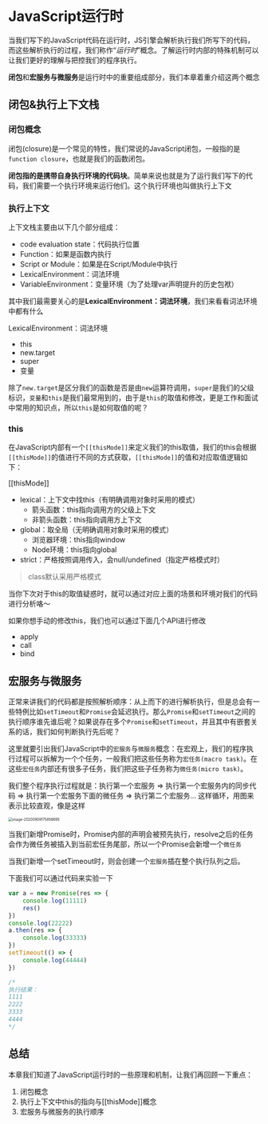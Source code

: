 # JavaScript运行时

当我们写下的JavaScript代码在运行时，JS引擎会解析执行我们所写下的代码，而这些解析执行的过程，我们称作“*运行时*”概念。了解运行时内部的特殊机制可以让我们更好的理解与把控我们的程序执行。

**闭包**和**宏服务与微服务**是运行时中的重要组成部分，我们本章着重介绍这两个概念

## 闭包&执行上下文栈

### 闭包概念

闭包(closure)是一个常见的特性，我们常说的JavaScript闭包，一般指的是`function closure`，也就是我们的函数闭包。

**闭包指的是携带自身执行环境的代码块**。简单来说也就是为了运行我们写下的代码，我们需要一个执行环境来运行他们。这个执行环境也叫做执行上下文

### 执行上下文

上下文栈主要由以下几个部分组成：

- code evaluation state：代码执行位置
- Function：如果是函数内执行
- Script or Module：如果是在Script/Module中执行
- LexicalEnvironment：词法环境
- VariableEnvironment：变量环境（为了处理var声明提升的历史包袱）

其中我们最需要关心的是**LexicalEnvironment：词法环境**，我们来看看词法环境中都有什么

LexicalEnvironment：词法环境

- this
- new.target
- super
- 变量

除了`new.target`是区分我们的函数是否是由`new`运算符调用，`super`是我们的父级标识，`变量`和`this`是我们最常用到的，由于是`this`的取值和修改，更是工作和面试中常用的知识点，所以`this`是如何取值的呢？

### this

在JavaScript内部有一个`[[thisMode]]`来定义我们的this取值，我们的this会根据`[[thisMode]]`的值进行不同的方式获取，`[[thisMode]]`的值和对应取值逻辑如下：

[[thisMode]]

- lexical：上下文中找this（有明确调用对象时采用的模式）
  - 箭头函数：this指向调用方的父级上下文
  - 非箭头函数：this指向调用方上下文
- global：取全局（无明确调用对象时采用的模式）
  - 浏览器环境：this指向window
  - Node环境：this指向global
- strict：严格按照调用传入，会null/undefined（指定严格模式时）

> class默认采用严格模式

当你下次对于this的取值疑惑时，就可以通过对应上面的场景和环境对我们的代码进行分析咯～

如果你想手动的修改this，我们也可以通过下面几个API进行修改

- apply
- call
- bind

## 宏服务与微服务

正常来讲我们的代码都是按照解析顺序：从上而下的进行解析执行，但是总会有一些特例比如`setTimeout`和`Promise`会延迟执行。那么`Promise`和`setTimeout`之间的执行顺序谁先谁后呢？如果说存在多个`Promise`和`setTimeout`，并且其中有嵌套关系的话，我们如何判断执行先后呢？

这里就要引出我们JavaScript中的`宏服务`与`微服务`概念：在宏观上，我们的程序执行过程可以拆解为一个个任务，一般我们把这些任务称为`宏任务(macro task)`。在这些`宏任务`内部还有很多子任务，我们把这些子任务称为`微任务(micro task)`。

我们整个程序执行过程就是：执行第一个宏服务 => 执行第一个宏服务内的同步代码 => 执行第一个宏服务下面的微任务 => 执行第二个宏服务... 这样循环，用图来表示比较直观，像是这样

<img src="https://tva1.sinaimg.cn/large/007S8ZIlgy1gikjwzmpesj30qk0roagm.jpg" alt="image-20200909175856695" style="zoom:50%;" />

当我们新增Promise时，Promise内部的声明会被预先执行，resolve之后的任务会作为微任务被插入到当前宏任务尾部，所以一个Promise会新增一个`微任务`

当我们新增一个setTimeout时，则会创建一个`宏服务`插在整个执行队列之后。



下面我们可以通过代码来实验一下

````js
var a = new Promise(res => {
    console.log(11111)
    res()
})
console.log(22222)
a.then(res => {
    console.log(33333)
})
setTimeout(() => {
    console.log(44444)
})

/*
执行结果：
1111
2222
3333
4444
*/
````

## 总结

本章我们知道了JavaScript运行时的一些原理和机制，让我们再回顾一下重点：

1. 闭包概念
2. 执行上下文中this的指向与[[thisMode]]概念
3. 宏服务与微服务的执行顺序

